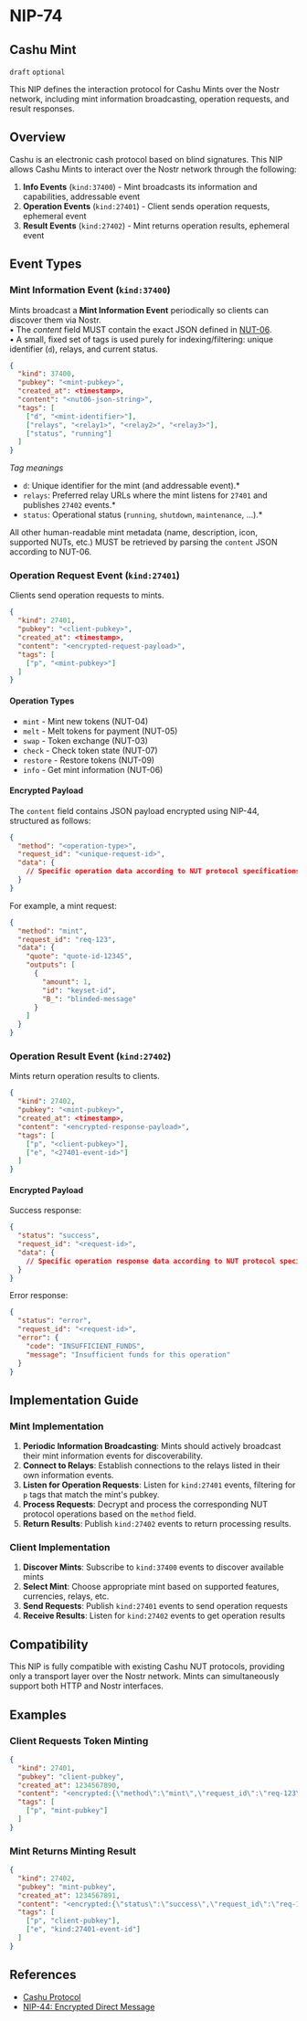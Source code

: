 NIP-74
======

Cashu Mint
--------------------

`draft` `optional`

This NIP defines the interaction protocol for Cashu Mints over the Nostr network, including mint information broadcasting, operation requests, and result responses.

## Overview

Cashu is an electronic cash protocol based on blind signatures. This NIP allows Cashu Mints to interact over the Nostr network through the following:

1. **Info Events** (`kind:37400`) - Mint broadcasts its information and capabilities, addressable event
2. **Operation Events** (`kind:27401`) - Client sends operation requests, ephemeral event  
3. **Result Events** (`kind:27402`) - Mint returns operation results, ephemeral event

## Event Types

### Mint Information Event (`kind:37400`)

Mints broadcast a **Mint Information Event** periodically so clients can discover them via Nostr.  
• The *content* field MUST contain the exact JSON defined in [NUT-06](https://github.com/cashubtc/nuts/blob/main/06.md).  
• A small, fixed set of tags is used purely for indexing/filtering: unique identifier (`d`), relays, and current status.

```json
{
  "kind": 37400,
  "pubkey": "<mint-pubkey>",
  "created_at": <timestamp>,
  "content": "<nut06-json-string>",
  "tags": [
    ["d", "<mint-identifier>"],
    ["relays", "<relay1>", "<relay2>", "<relay3>"],
    ["status", "running"]
  ]
}
```

*Tag meanings*
* `d`: Unique identifier for the mint (and addressable event).*  
* `relays`: Preferred relay URLs where the mint listens for `27401` and publishes `27402` events.*  
* `status`: Operational status (`running`, `shutdown`, `maintenance`, …).*  

All other human-readable mint metadata (name, description, icon, supported NUTs, etc.) MUST be retrieved by parsing the `content` JSON according to NUT-06.

### Operation Request Event (`kind:27401`)

Clients send operation requests to mints.

```json
{
  "kind": 27401,
  "pubkey": "<client-pubkey>",
  "created_at": <timestamp>,
  "content": "<encrypted-request-payload>",
  "tags": [
    ["p", "<mint-pubkey>"]
  ]
}
```

#### Operation Types

- `mint` - Mint new tokens (NUT-04)
- `melt` - Melt tokens for payment (NUT-05) 
- `swap` - Token exchange (NUT-03)
- `check` - Check token state (NUT-07)
- `restore` - Restore tokens (NUT-09)
- `info` - Get mint information (NUT-06)

#### Encrypted Payload

The `content` field contains JSON payload encrypted using NIP-44, structured as follows:

```json
{
  "method": "<operation-type>",
  "request_id": "<unique-request-id>",
  "data": {
    // Specific operation data according to NUT protocol specifications
  }
}
```

For example, a mint request:
```json
{
  "method": "mint",
  "request_id": "req-123",
  "data": {
    "quote": "quote-id-12345",
    "outputs": [
      {
        "amount": 1,
        "id": "keyset-id",
        "B_": "blinded-message"
      }
    ]
  }
}
```

### Operation Result Event (`kind:27402`)

Mints return operation results to clients.

```json
{
  "kind": 27402,
  "pubkey": "<mint-pubkey>",
  "created_at": <timestamp>,
  "content": "<encrypted-response-payload>",
  "tags": [
    ["p", "<client-pubkey>"],
    ["e", "<27401-event-id>"]
  ]
}
```

#### Encrypted Payload

Success response:
```json
{
  "status": "success",
  "request_id": "<request-id>",
  "data": {
    // Specific operation response data according to NUT protocol specifications
  }
}
```

Error response:
```json
{
  "status": "error",
  "request_id": "<request-id>",
  "error": {
    "code": "INSUFFICIENT_FUNDS",
    "message": "Insufficient funds for this operation"
  }
}
```

## Implementation Guide

### Mint Implementation

1. **Periodic Information Broadcasting**: Mints should actively broadcast their mint information events for discoverability.
2. **Connect to Relays**: Establish connections to the relays listed in their own information events.
3. **Listen for Operation Requests**: Listen for `kind:27401` events, filtering for `p` tags that match the mint's pubkey.
4. **Process Requests**: Decrypt and process the corresponding NUT protocol operations based on the `method` field.
5. **Return Results**: Publish `kind:27402` events to return processing results.

### Client Implementation

1. **Discover Mints**: Subscribe to `kind:37400` events to discover available mints
2. **Select Mint**: Choose appropriate mint based on supported features, currencies, relays, etc.
3. **Send Requests**: Publish `kind:27401` events to send operation requests
4. **Receive Results**: Listen for `kind:27402` events to get operation results

## Compatibility

This NIP is fully compatible with existing Cashu NUT protocols, providing only a transport layer over the Nostr network. Mints can simultaneously support both HTTP and Nostr interfaces.

## Examples

### Client Requests Token Minting

```json
{
  "kind": 27401,
  "pubkey": "client-pubkey",
  "created_at": 1234567890,
  "content": "<encrypted:{\"method\":\"mint\",\"request_id\":\"req-123\",\"data\":{\"quote\":\"abc123\",\"outputs\":[...]}}",
  "tags": [
    ["p", "mint-pubkey"]
  ]
}
```

### Mint Returns Minting Result

```json
{
  "kind": 27402,
  "pubkey": "mint-pubkey", 
  "created_at": 1234567891,
  "content": "<encrypted:{\"status\":\"success\",\"request_id\":\"req-123\",\"data\":{\"signatures\":[...]}}",
  "tags": [
    ["p", "client-pubkey"],
    ["e", "kind:27401-event-id"]
  ]
}
```

## References

- [Cashu Protocol](https://github.com/cashubtc/nuts)
- [NIP-44: Encrypted Direct Message](44.md)